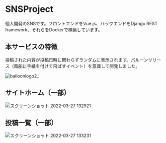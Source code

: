 # SNSProject
個人開発のSNSです。フロントエンドをVue.js、バックエンドをDjango REST framework、それらをDockerで構築しています。

## 本サービスの特徴
投稿された内容が投稿日時に関わらずランダムに表示されます。バルーンリリース（風船に手紙を付けて飛ばすイベント）を意識して開発しました。

![balloonlogo2_](https://user-images.githubusercontent.com/48623999/160273403-6850bf30-7b76-4425-a6bd-771206ba7bf2.png)


## サイトホーム（一部）

![スクリーンショット 2022-03-27 132921](https://user-images.githubusercontent.com/48623999/160273442-53faaf40-da95-4ce7-8e86-ecd493b158cc.png)

## 投稿一覧（一部）
![スクリーンショット 2022-03-27 133231](https://user-images.githubusercontent.com/48623999/160273450-f15b8afe-c229-44cf-a231-d7c03cf816ba.png)
